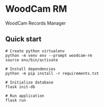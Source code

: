 # WoodCam RM
WoodCam Records Manager

## Quick start

    # Create python virtualenv
    python -m venv env --prompt woodcam-rm
    source env/bin/activate

    # Install dependencies
    python -m pip install -r requirements.txt

    # Initialize database
    flask init-db

    # Run application
    flask run
